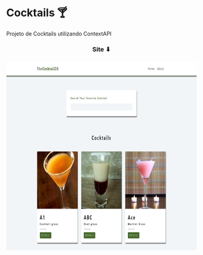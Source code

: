 # Cocktails 🍸

Projeto de Cocktails utilizando ContextAPI

<div align='center'>
   <h3>Site ⬇<h3/>
   <img align="center" alt="Home" height="500"  src="src/assets/screenshots/home.png">   
</div>
